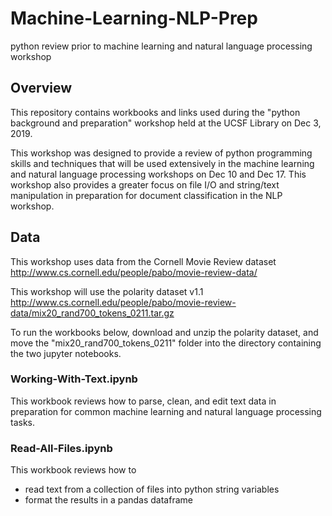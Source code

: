 # Machine-Learning-NLP-Prep

python review prior to machine learning and natural language processing workshop

## Overview

This repository contains workbooks and links used during the "python background and preparation" workshop held at the UCSF Library on Dec 3, 2019. 

This workshop was designed to provide a review of python programming skills and techniques that will be used extensively in the machine learning and natural language processing workshops on Dec 10 and Dec 17. This workshop also provides a greater focus on file I/O and string/text manipulation in preparation for document classification in the NLP workshop.

## Data

This workshop uses data from the Cornell Movie Review dataset http://www.cs.cornell.edu/people/pabo/movie-review-data/

This workshop will use the polarity dataset v1.1 http://www.cs.cornell.edu/people/pabo/movie-review-data/mix20_rand700_tokens_0211.tar.gz

To run the workbooks below, download and unzip the polarity dataset, and move the "mix20_rand700_tokens_0211" folder into the directory containing the two jupyter notebooks.

### Working-With-Text.ipynb

This workbook reviews how to parse, clean, and edit text data in preparation for common machine learning and natural language processing tasks. 

### Read-All-Files.ipynb

This workbook reviews how to 
* read text from a collection of files into python string variables 
* format the results in a pandas dataframe 

